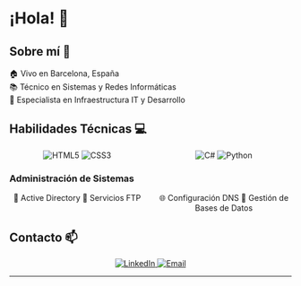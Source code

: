 # ¡Hola! 👋 

## Sobre mí 🚀

🏠 Vivo en Barcelona, España  
📚 Técnico en Sistemas y Redes Informáticas  
💼 Especialista en Infraestructura IT y Desarrollo

## Habilidades Técnicas 💻

<div align="center">
  <div style="display: grid; grid-template-columns: repeat(2, 1fr); gap: 20px; margin-bottom: 20px;">
    <!-- Primera fila -->
    <div>
      <img src="https://img.shields.io/badge/HTML5-E34F26?style=flat&logo=html5&logoColor=white" alt="HTML5"/>
      <img src="https://img.shields.io/badge/CSS3-1572B6?style=flat&logo=css3&logoColor=white" alt="CSS3"/>
    </div>
    <!-- Segunda fila -->
    <div>
      <img src="https://img.shields.io/badge/C%23-239120?style=flat&logo=c-sharp&logoColor=white" alt="C#"/>
      <img src="https://img.shields.io/badge/Python-3776AB?style=flat&logo=python&logoColor=white" alt="Python"/>
    </div>
  </div>
</div>

### Administración de Sistemas
<div align="center">
  <div style="display: grid; grid-template-columns: repeat(2, 1fr); gap: 20px;">
    <div>
      🔄 Active Directory
      📂 Servicios FTP
    </div>
    <div>
      🌐 Configuración DNS
      💾 Gestión de Bases de Datos
    </div>
  </div>
</div>

## Contacto 📫

<div align="center">
  <a href="[https://www.linkedin.com/in/tu-perfil](https://www.linkedin.com/in/isaac-martinez-873b70328/)">
    <img src="https://img.shields.io/badge/LinkedIn-0077B5?style=flat&logo=linkedin&logoColor=white" alt="LinkedIn"/>
  </a>
  <a href="mailto:isaacmm2909@gmail.com">
    <img src="https://img.shields.io/badge/Email-D14836?style=flat&logo=gmail&logoColor=white" alt="Email"/>
  </a>
</div>

---
